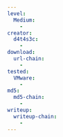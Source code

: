 ```yaml
---
level:
  Medium:
    -
creator:
  d4t4s3c:
    -
download:
  url-chain:
    -
tested:
  VMware:
    -
md5:
  md5-chain:
    -
writeup:
  writeup-chain:
    -
---
```

